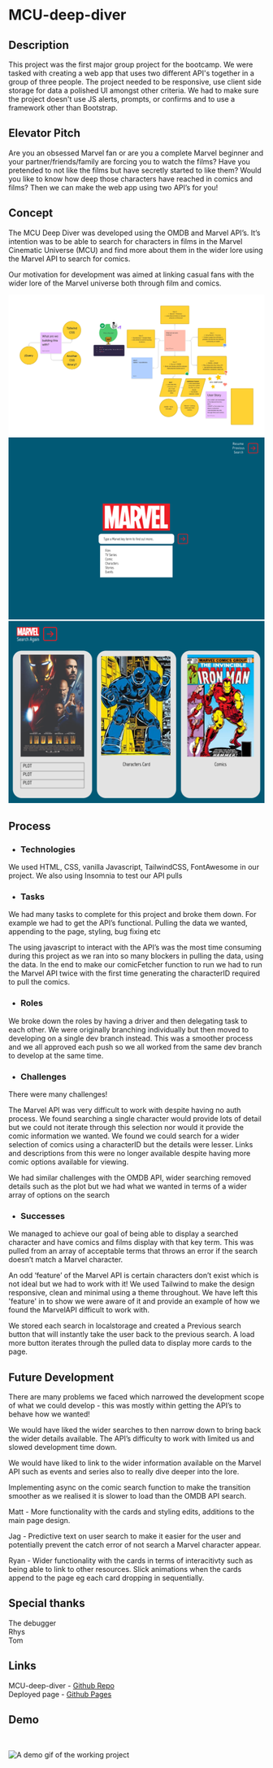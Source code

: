# MCU-deep-diver

## Description
This project was the first major group project for the bootcamp. We were tasked with creating a web app that uses two different API's together in a group of three people. The project needed to be responsive, use client side storage for data a polished UI amongst other criteria. We had to make sure the project doesn't use JS alerts, prompts, or confirms and to use a framework other than Bootstrap.


## Elevator Pitch
Are you an obsessed Marvel fan or are you a complete Marvel beginner and your partner/friends/family are forcing you to watch the films? Have you pretended to not like the films but have secretly started to like them? Would you like to know how deep those characters have reached in comics and films? Then we can make the web app using two API’s for you!


## Concept
The MCU Deep Diver was developed using the OMDB and Marvel API’s. It’s intention was to be able to search for characters in films in the Marvel Cinematic Universe (MCU) and find more about them in the wider lore using the Marvel API to search for comics.

Our motivation for development was aimed at linking casual fans with the wider lore of the Marvel universe both through film and comics.

<!-- screenshot of figma here -->


![Our mind map creating ideas using FigJam](assets/images/project-one.png)
![A concept made on figma of the main page](assets/images/concept-main-page.png)
![A concept made on figma of the card page](assets/images/concept-cards.png)



## Process 



- ### Technologies
We used  HTML, CSS, vanilla Javascript, TailwindCSS, FontAwesome in our project. We also using Insomnia to test our API pulls

- ### Tasks
We had many tasks to complete for this project and broke them down. For example we had to get the API’s functional. Pulling the data we wanted, appending to the page, styling, bug fixing etc

The using javascript to interact with the API’s was the most time consuming during this project as we ran into so many blockers in pulling the data, using the data. In the end to make our comicFetcher function to run we had to run the Marvel API twice with the first time generating the characterID required to pull the comics.

- ### Roles
We broke down the roles by having a driver and then delegating task to each other. We were originally branching individually but then moved to developing on a single dev branch instead. This was a smoother process and we all approved each push so we all worked from the same dev branch to develop at the same time.


- ### Challenges
There were many challenges!

The Marvel API was very difficult to work with despite having no auth process. We found searching a single character would provide lots of detail but we could not iterate through this selection nor would it provide the comic information we wanted. We found we could search for a wider selection of comics using a characterID but the details were lesser. Links and descriptions from this were no longer available despite having more comic options available for viewing.

We had similar challenges with the OMDB API, wider searching removed details such as the plot but we had what we wanted in terms of a wider array of options on the search

<!-- images -->


- ### Successes
We managed to achieve our goal of being able to display a searched character and have comics and films display with that key term. This was pulled from an array of acceptable terms that throws an error if the search doesn’t match a Marvel character.

An odd ‘feature’ of the Marvel API is certain characters don’t exist which is not ideal but we had to work with it!
We used Tailwind to make the design responsive, clean and minimal using a theme throughout. We have left this 'feature' in to show we were aware of it and provide an example of how we found the MarvelAPI difficult to work with.

We stored each search in localstorage and created a Previous search button that will instantly take the user back to the previous search. A load more button iterates through the pulled data to display more cards to the page.


## Future Development

There are many problems we faced which narrowed the development scope of what we could develop - this was mostly within getting the API’s to behave how we wanted!

We would have liked the wider searches to then narrow down to bring back the wider details available. The API’s difficulty to work with limited us and slowed development time down.

We would have liked to link to the wider information available on the Marvel API such as events and series also to really dive deeper into the lore.

Implementing async on the comic search function to make the transition smoother as we realised it is slower to load than the OMDB API search.


Matt - More functionality with the cards and styling edits, additions to the main page design.

Jag - Predictive text on user search to make it easier for the user and potentially prevent the catch error of not search a Marvel character appear.

Ryan - Wider functionality with the cards in terms of interacitivty such as being able to link to other resources. Slick animations when the cards append to the page eg each card dropping in sequentially.


## Special thanks
The debugger <br>
Rhys <br>
Tom


## Links
MCU-deep-diver - [Github Repo](https://github.com/Ryocon/MCU-deep-diver)
<br>
Deployed page - [Github Pages](https://ryocon.github.io/MCU-deep-diver/)

## Demo
<br>

![A demo gif of the working project](assets/images/mcu-deep-diver-demo.gif)
